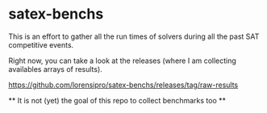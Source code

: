 # satex-benchs

This is an effort to gather all the run times of solvers during all the past SAT competitive events.

Right now, you can take a look at the releases (where I am collecting availables arrays of results).

https://github.com/lorensipro/satex-benchs/releases/tag/raw-results

** It is not (yet) the goal of this repo to collect benchmarks too **
